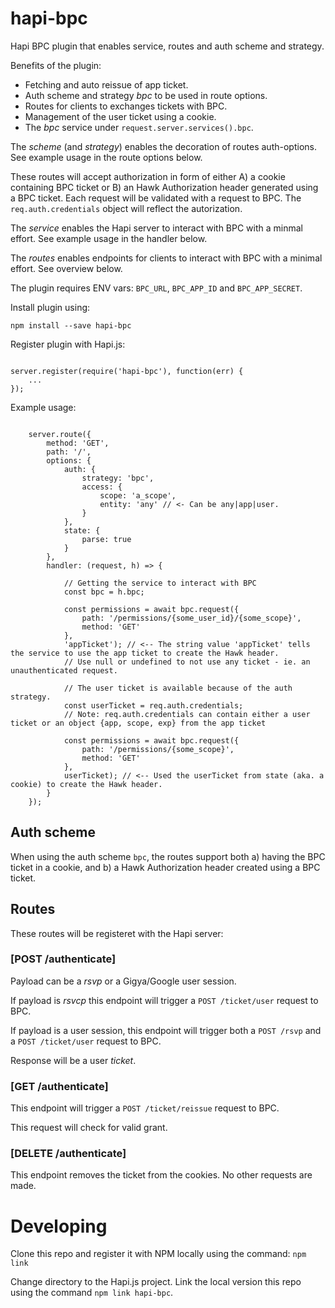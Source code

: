 # hapi-bpc

Hapi BPC plugin that enables service, routes and auth scheme and strategy.

Benefits of the plugin:

* Fetching and auto reissue of app ticket.
* Auth scheme and strategy _bpc_ to be used in route options.
* Routes for clients to exchanges tickets with BPC.
* Management of the user ticket using a cookie.
* The _bpc_ service under `request.server.services().bpc`.

The _scheme_ (and _strategy_) enables the decoration of routes auth-options. See example usage in the route options below.

These routes will accept authorization in form of either A) a cookie containing BPC ticket or B) an Hawk Authorization header generated using a BPC ticket. Each request will be validated with a request to BPC.
The `req.auth.credentials` object will reflect the autorization.

The _service_ enables the Hapi server to interact with BPC with a minmal effort. See example usage in the handler below.

The _routes_ enables endpoints for clients to interact with BPC with a minimal effort. See overview below.


The plugin requires ENV vars: `BPC_URL`, `BPC_APP_ID` and `BPC_APP_SECRET`.

Install plugin using:

```
npm install --save hapi-bpc
```



Register plugin with Hapi.js:

```

server.register(require('hapi-bpc'), function(err) {
    ...
});

```


Example usage:

```

    server.route({
        method: 'GET',
        path: '/',
        options: {
            auth: {
                strategy: 'bpc',
                access: {
                    scope: 'a_scope',
                    entity: 'any' // <- Can be any|app|user.
                }
            },
            state: {
                parse: true
            }
        },
        handler: (request, h) => {

            // Getting the service to interact with BPC
            const bpc = h.bpc;

            const permissions = await bpc.request({
                path: '/permissions/{some_user_id}/{some_scope}',
                method: 'GET'
            },
            'appTicket'); // <-- The string value 'appTicket' tells the service to use the app ticket to create the Hawk header.
            // Use null or undefined to not use any ticket - ie. an unauthenticated request.

            // The user ticket is available because of the auth strategy.
            const userTicket = req.auth.credentials;
            // Note: req.auth.credentials can contain either a user ticket or an object {app, scope, exp} from the app ticket

            const permissions = await bpc.request({
                path: '/permissions/{some_scope}',
                method: 'GET'
            },
            userTicket); // <-- Used the userTicket from state (aka. a cookie) to create the Hawk header.
        }
    });

```

## Auth scheme

When using the auth scheme `bpc`, the routes support both a) having the BPC ticket in a cookie, and b) a Hawk Authorization header created using a BPC ticket.

## Routes

These routes will be registeret with the Hapi server:

### [POST /authenticate]

Payload can be a _rsvp_ or a Gigya/Google user session.

If payload is _rsvcp_ this endpoint will trigger a `POST /ticket/user` request to BPC.

If payload is a user session, this endpoint will trigger both a `POST /rsvp` and a `POST /ticket/user` request to BPC.

Response will be a user _ticket_.

### [GET /authenticate]

This endpoint will trigger a `POST /ticket/reissue` request to BPC.

This request will check for valid grant.

### [DELETE /authenticate]

This endpoint removes the ticket from the cookies. No other requests are made.


# Developing

Clone this repo and register it with NPM locally using the command: `npm link`

Change directory to the Hapi.js project. Link the local version this repo using the command `npm link hapi-bpc`.
